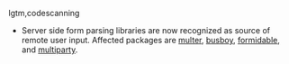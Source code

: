 lgtm,codescanning
* Server side form parsing libraries are now recognized as source of remote user input. 
  Affected packages are
    [multer](https://www.npmjs.com/package/multer),
    [busboy](https://www.npmjs.com/package/busboy),
    [formidable](https://www.npmjs.com/package/formidable), and
    [multiparty](https://www.npmjs.com/package/formidable).
